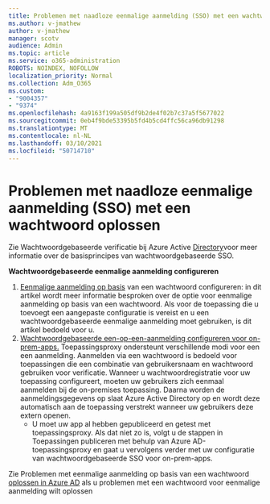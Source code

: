 ```yaml
---
title: Problemen met naadloze eenmalige aanmelding (SSO) met een wachtwoord oplossen
ms.author: v-jmathew
author: v-jmathew
manager: scotv
audience: Admin
ms.topic: article
ms.service: o365-administration
ROBOTS: NOINDEX, NOFOLLOW
localization_priority: Normal
ms.collection: Adm_O365
ms.custom:
- "9004357"
- "9374"
ms.openlocfilehash: 4a9163f199a505df9b2de4f02b7c37a5f5677022
ms.sourcegitcommit: 0eb4f9bde53395b5fd4b5cd4ffc56ca96db91298
ms.translationtype: MT
ms.contentlocale: nl-NL
ms.lasthandoff: 03/10/2021
ms.locfileid: "50714710"
---
```

# <a name="troubleshoot-password-based-seamless-single-sign-on-sso-issues"></a>Problemen met naadloze eenmalige aanmelding (SSO) met een wachtwoord oplossen

Zie Wachtwoordgebaseerde verificatie bij Azure Active [Directory](https://docs.microsoft.com/azure/active-directory/fundamentals/auth-password-based-sso)voor meer informatie over de basisprincipes van wachtwoordgebaseerde SSO.

**Wachtwoordgebaseerde eenmalige aanmelding configureren**

1. [Eenmalige aanmelding op basis](https://docs.microsoft.com/azure/active-directory/manage-apps/configure-password-single-sign-on-non-gallery-applications) van een wachtwoord configureren: in dit artikel wordt meer informatie besproken over de optie voor eenmalige aanmelding op basis van een wachtwoord. Als voor de toepassing die u toevoegt een aangepaste configuratie is vereist en u een wachtwoordgebaseerde eenmalige aanmelding moet gebruiken, is dit artikel bedoeld voor u.
2. [Wachtwoordgebaseerde een-op-een-aanmelding configureren voor on-prem-apps.](https://docs.microsoft.com/azure/active-directory/manage-apps/application-proxy-configure-single-sign-on-password-vaulting) Toepassingsproxy ondersteunt verschillende modi voor een een aanmelding. Aanmelden via een wachtwoord is bedoeld voor toepassingen die een combinatie van gebruikersnaam en wachtwoord gebruiken voor verificatie. Wanneer u wachtwoordregistratie voor uw toepassing configureert, moeten uw gebruikers zich eenmaal aanmelden bij de on-premises toepassing. Daarna worden de aanmeldingsgegevens op slaat Azure Active Directory op en wordt deze automatisch aan de toepassing verstrekt wanneer uw gebruikers deze extern openen.
    - U moet uw app al hebben gepubliceerd en getest met toepassingsproxy. Als dat niet zo is, volgt u de stappen in Toepassingen publiceren met behulp van Azure AD-toepassingsproxy en gaat u vervolgens verder met uw configuratie van wachtwoordgebaseerde SSO voor on-prem-apps. [](https://docs.microsoft.com/azure/active-directory/manage-apps/application-proxy-add-on-premises-application)

Zie Problemen met eenmalige aanmelding op basis van een wachtwoord [oplossen in Azure AD](https://docs.microsoft.com/azure/active-directory/manage-apps/troubleshoot-password-based-sso) als u problemen met een wachtwoord voor eenmalige aanmelding wilt oplossen
